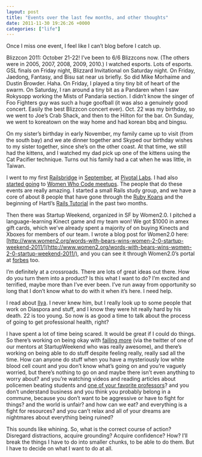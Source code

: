 ```yaml
---
layout: post
title: "Events over the last few months, and other thoughts"
date: 2011-11-30 19:26:26 +0000
categories: ["life"]
---
```


Once I miss one event, I feel like I can’t blog before I catch up.

Blizzcon 2011: October 21-22! I’ve been to 6/6 Blizzcons now. (The others were in 2005, 2007, 2008, 2009, 2010.) I watched esports. Lots of esports. GSL finals on Friday night, Blizzard Invitational on Saturday night. On Friday, Jaedong, Fantasy, and Bisu sat near us briefly. So did Mike Morhaime and Dustin Browder. Haha. On Friday, I played a tiny tiny bit of heart of the swarm. On Saturday, I ran around a tiny bit as a Pandaren when I saw Rokysopp working the Mists of Pandaria section. I didn’t know the singer of Foo Fighters guy was such a huge goofball (it was also a genuinely good concert. Easily the best Blizzcon concert ever). Oct. 22 was my birthday, so we went to Joe’s Crab Shack, and then to the Hilton for the bar. On Sunday, we went to koreatown on the way home and had korean bbq and bingsu.

On my sister’s birthday in early November, my family came up to visit (from the south bay) and we ate dinner together and Skyped our birthday wishes to my sister together, since she’s on the other coast. At that time, we still had the kittens, and I watched my dad pick up one of the kittens using the Cat Pacifier technique. Turns out his family had a cat when he was little, in Taiwan.

I went to my first [Railsbridge](http://railsbridge.org/) in [September](http://www.sfruby.info/events/29387411/), at [Pivotal Labs](http://www.pivotallabs.com/). I had also [started going](http://www.meetup.com/Women-Who-Code-SF/events/27740861/) to [Women Who Code meetups](http://www.women2.org/bringing-together-women-who-code-in-the-bay-area/). The people that do these events are really amazing. I started a small Rails study group, and we have a core of about 8 people that have gone through the [Ruby Koans](http://rubykoans.com) and the beginning of Hartl’s [Rails Tutorial](http://railstutorial.org) in the past two months. 

Then there was Startup Weekend, organized in SF by Women2.0. I pitched a language-learning Kinect game and my team won! We got $1000 in amex gift cards, which we’ve already spent a majority of on buying Kinects and Xboxes for members of our team. I wrote a blog post for Women2.0 here: [http://www.women2.org/words-with-bears-wins-women-2-0-startup-weekend-2011/](http://www.women2.org/words-with-bears-wins-women-2-0-startup-weekend-2011/), and you can see it through Women2.0’s portal at [forbes](http://www.forbes.com/sites/women2/2011/11/29/words-with-bears-places-first-at-women-2-0-startup-weekend-2011/) too. 

I’m definitely at a crossroads. There are lots of great ideas out there. How do you turn them into a product? Is this what I want to do? I’m excited and terrified, maybe more than I’ve ever been. I’ve run away from opportunity so long that I don’t know what to do with it when it’s here. I need help. 

I read about [Ilya](http://blog.diasporafoundation.org/2011/11/16/ilya-zhitormirskiy-1989-2011.html). I never knew him, but I really look up to some people that work on Diaspora and stuff, and I know they were hit really hard by his death. 22 is too young. So now is as good a time to talk about the process of going to get professional health, right?

I have spent a lot of time being scared. It would be great if I could do things. So there’s working on being okay with [failing more](https://twitter.com/#!/cindyalvarez/status/139041677917687808) (via the twitter of one of our mentors at StartupWeekend who was really awesome), and there’s working on being able to do stuff despite feeling really, really sad all the time. How can anyone do stuff when you have a mysteriously low white blood cell count and you don’t know what’s going on and you’re vaguely worried, but there’s nothing to go on and maybe there isn’t even anything to worry about? and you’re watching videos and reading articles about policemen beating students and [one of your favorite professors](http://www.nytimes.com/2011/11/20/opinion/sunday/at-occupy-berkeley-beat-poets-has-new-meaning.html?scp=2&sq=robert%20hass&st=cse)? and you don’t understand business and you think you probably belong in a commune, because you don’t want to be aggressive or have to fight for things? and the world is unfair? and how can we eat? and everything is a fight for resources? and you can’t relax and all of your dreams are nightmares about everything being ruined?

This sounds like whining. So, what is the correct course of action? Disregard distractions, acquire grounding? Acquire confidence? How? I’ll break the things I have to do into smaller chunks, to be able to do them. But I have to decide on what I want to do at all.